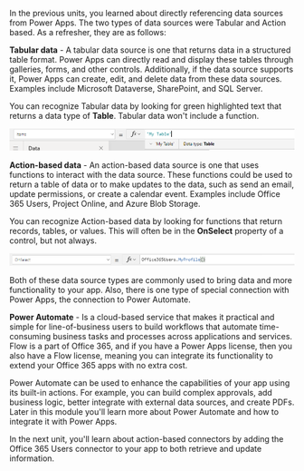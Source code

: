In the previous units, you learned about directly referencing data sources from Power Apps. The two types of data sources were Tabular and Action based. As a refresher, they are as follows:

**Tabular data** - A tabular data source is one that returns data in a
structured table format. Power Apps can directly read and display these
tables through galleries, forms, and other controls. Additionally, if
the data source supports it, Power Apps can create, edit, and delete data
from these data sources. Examples include Microsoft Dataverse, SharePoint, and
SQL Server.

You can recognize Tabular data by looking for green highlighted text that returns a data type of **Table**. Tabular data won't include a function.

![Screenshot of gallery items property populated with 'My Table'.](../media/tabular-data.png)

**Action-based data** - An action-based data source is one that uses
functions to interact with the data source. These functions could be used to return a table of data or to make updates to the data, such as send an email, update permissions, or create a calendar event. Examples include Office 365 Users, Project Online, and Azure Blob
Storage.

You can recognize Action-based data by looking for functions that return records, tables, or values. This will often be in the **OnSelect** property of a control, but not always.

![Screenshot of a button with Office365Users.MyProfile() as the OnSelect property.](../media/action-based-data.png)

Both of these data source types are commonly used to bring data and
more functionality to your app. Also, there is one type of special
connection with Power Apps, the connection to Power Automate.

**Power Automate** - Is a cloud-based service that makes it practical and simple for line-of-business users to build workflows that automate time-consuming business tasks and processes across applications and services. Flow is a part of Office 365, and if you have a Power Apps license, then you also have a Flow license, meaning you can integrate its functionality to extend your Office 365 apps with no extra cost.

Power Automate can be used to enhance the capabilities of your app using its built-in actions. For example, you can build complex approvals, add business logic, better integrate with external data sources, and create PDFs. Later in this module you'll learn more about Power Automate and how to integrate it with Power Apps.

In the next unit, you'll learn about action-based connectors by adding the Office 365 Users connector to your app to both retrieve and update information.
